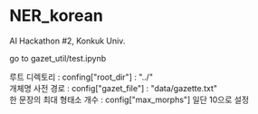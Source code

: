 # NER_korean
AI Hackathon #2, Konkuk Univ.

go to gazet_util/test.ipynb

루트 디렉토리 : confing["root_dir"] : "../"  
개체명 사전 경로 : config["gazet_file"] : "data/gazette.txt"  
한 문장의 최대 형태소 개수 : config["max_morphs"] 일단 10으로 설정  

